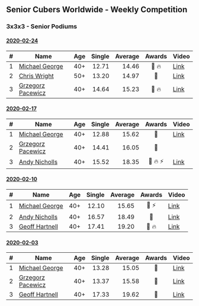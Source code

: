 ## Senior Cubers Worldwide - Weekly Competition
### 3x3x3 - Senior Podiums
#### [2020-02-24](2020-02-24.md)

| # | Name | Age | Single | Average | Awards | Video |
| :--: | -- | :--: | --: | --: | :--: | -- |
| 1 | [Michael George](../persons/michael_george.md) | 40+ | 12.71 | 14.46 | 🥇 🔥 | [Link](https://www.facebook.com/events/2558750947697073/permalink/2559747680930733/) |
| 2 | [Chris Wright](../persons/chris_wright.md) | 50+ | 13.20 | 14.97 | 🥈 | [Link](https://www.facebook.com/events/2558750947697073/permalink/2563823887189779/) |
| 3 | [Grzegorz Pacewicz](../persons/grzegorz_pacewicz.md) | 40+ | 14.64 | 15.23 | 🥉 🔥 | [Link](https://www.facebook.com/events/2558750947697073/permalink/2559926517579516/) |

#### [2020-02-17](2020-02-17.md)

| # | Name | Age | Single | Average | Awards | Video |
| :--: | -- | :--: | --: | --: | :--: | -- |
| 1 | [Michael George](../persons/michael_george.md) | 40+ | 12.88 | 15.62 | 🥇 | [Link](https://www.facebook.com/events/616423959107229/permalink/618432695573022/) |
| 2 | [Grzegorz Pacewicz](../persons/grzegorz_pacewicz.md) | 40+ | 14.41 | 16.05 | 🥈 | |
| 3 | [Andy Nicholls](../persons/andy_nicholls.md) | 40+ | 15.52 | 18.35 | 🥉 🔥 ⚡ | [Link](https://www.facebook.com/events/616423959107229/permalink/617120695704222/) |

#### [2020-02-10](2020-02-10.md)

| # | Name | Age | Single | Average | Awards | Video |
| :--: | -- | :--: | --: | --: | :--: | -- |
| 1 | [Michael George](../persons/michael_george.md) | 40+ | 12.10 | 15.65 | 🥇 ⚡ | [Link](https://www.facebook.com/michael.george.545/videos/10212925298047536/) |
| 2 | [Andy Nicholls](../persons/andy_nicholls.md) | 40+ | 16.57 | 18.49 | 🥈 | [Link](https://www.facebook.com/groups/1604105099735401/permalink/2134828513329721/) |
| 3 | [Geoff Hartnell](../persons/geoff_hartnell.md) | 40+ | 17.41 | 19.20 | 🥉 🔥 | [Link](https://www.facebook.com/groups/1604105099735401/permalink/2139250239554215/) |

#### [2020-02-03](2020-02-03.md)

| # | Name | Age | Single | Average | Awards | Video |
| :--: | -- | :--: | --: | --: | :--: | -- |
| 1 | [Michael George](../persons/michael_george.md) | 40+ | 13.28 | 15.05 | 🥇 | [Link](https://www.facebook.com/michael.george.545/videos/10212902094667466/) |
| 2 | [Grzegorz Pacewicz](../persons/grzegorz_pacewicz.md) | 40+ | 13.37 | 15.58 | 🥈 | [Link](https://www.facebook.com/grzegorz.pacewicz/videos/2843577535688602/) |
| 3 | [Geoff Hartnell](../persons/geoff_hartnell.md) | 40+ | 17.33 | 19.62 | 🥉 | [Link](https://www.facebook.com/geoff.hartnell.9/videos/10158249932051694/) |


<script async src="https://www.googletagmanager.com/gtag/js?id=UA-86348435-3">
<script>window.dataLayer = window.dataLayer || []; function gtag() {dataLayer.push(arguments);} gtag('js', new Date()); gtag('config', 'UA-86348435-3');</script>
